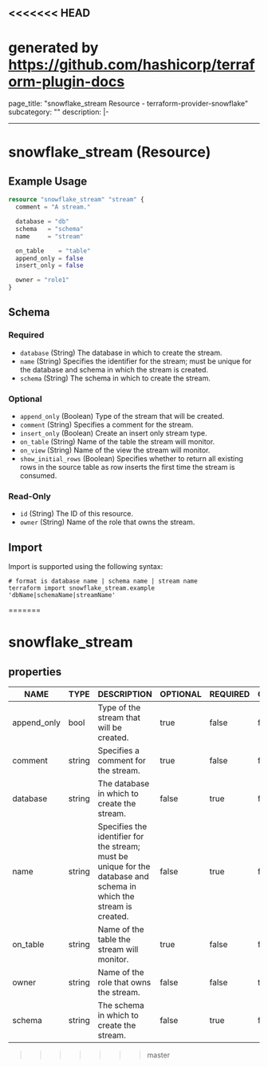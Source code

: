 <<<<<<< HEAD
---
# generated by https://github.com/hashicorp/terraform-plugin-docs
page_title: "snowflake_stream Resource - terraform-provider-snowflake"
subcategory: ""
description: |-
  
---

# snowflake_stream (Resource)



## Example Usage

```terraform
resource "snowflake_stream" "stream" {
  comment = "A stream."

  database = "db"
  schema   = "schema"
  name     = "stream"

  on_table    = "table"
  append_only = false
  insert_only = false

  owner = "role1"
}
```

<!-- schema generated by tfplugindocs -->
## Schema

### Required

- `database` (String) The database in which to create the stream.
- `name` (String) Specifies the identifier for the stream; must be unique for the database and schema in which the stream is created.
- `schema` (String) The schema in which to create the stream.

### Optional

- `append_only` (Boolean) Type of the stream that will be created.
- `comment` (String) Specifies a comment for the stream.
- `insert_only` (Boolean) Create an insert only stream type.
- `on_table` (String) Name of the table the stream will monitor.
- `on_view` (String) Name of the view the stream will monitor.
- `show_initial_rows` (Boolean) Specifies whether to return all existing rows in the source table as row inserts the first time the stream is consumed.

### Read-Only

- `id` (String) The ID of this resource.
- `owner` (String) Name of the role that owns the stream.

## Import

Import is supported using the following syntax:

```shell
# format is database name | schema name | stream name
terraform import snowflake_stream.example 'dbName|schemaName|streamName'
```
=======

# snowflake_stream

<!-- These docs are auto-generated by code in ./docgen, run by with make docs. Manual edits will be overwritten. -->

## properties

|    NAME     |  TYPE  |                                                     DESCRIPTION                                                     | OPTIONAL | REQUIRED  | COMPUTED | DEFAULT |
|-------------|--------|---------------------------------------------------------------------------------------------------------------------|----------|-----------|----------|---------|
| append_only | bool   | Type of the stream that will be created.                                                                            | true     | false     | false    | false   |
| comment     | string | Specifies a comment for the stream.                                                                                 | true     | false     | false    |         |
| database    | string | The database in which to create the stream.                                                                         | false    | true      | false    |         |
| name        | string | Specifies the identifier for the stream; must be unique for the database and schema in which the stream is created. | false    | true      | false    |         |
| on_table    | string | Name of the table the stream will monitor.                                                                          | true     | false     | false    |         |
| owner       | string | Name of the role that owns the stream.                                                                              | false    | false     | true     |         |
| schema      | string | The schema in which to create the stream.                                                                           | false    | true      | false    |         |
>>>>>>> master
